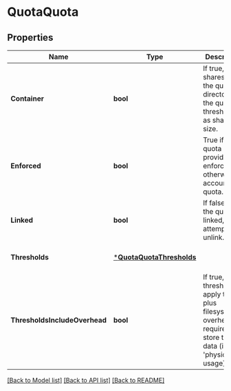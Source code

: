 # QuotaQuota

## Properties
Name | Type | Description | Notes
------------ | ------------- | ------------- | -------------
**Container** | **bool** | If true, SMB shares using the quota directory see the quota thresholds as share size. | [optional] [default to null]
**Enforced** | **bool** | True if the quota provides enforcement, otherwise a accounting quota. | [optional] [default to null]
**Linked** | **bool** | If false and the quota is linked, attempt to unlink. | [optional] [default to null]
**Thresholds** | [***QuotaQuotaThresholds**](QuotaQuotaThresholds.md) |  | [optional] [default to null]
**ThresholdsIncludeOverhead** | **bool** | If true, thresholds apply to data plus filesystem overhead required to store the data (i.e. &#39;physical&#39; usage). | [optional] [default to null]

[[Back to Model list]](../README.md#documentation-for-models) [[Back to API list]](../README.md#documentation-for-api-endpoints) [[Back to README]](../README.md)


